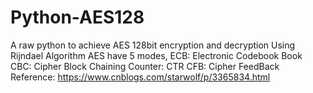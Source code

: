 # Python-AES128
 A raw python to achieve AES 128bit encryption and decryption
 Using Rijndael Algorithm
 AES have 5 modes,
 ECB: Electronic Codebook Book
 CBC: Cipher Block Chaining
 Counter: CTR
 CFB: Cipher FeedBack
 Reference: https://www.cnblogs.com/starwolf/p/3365834.html